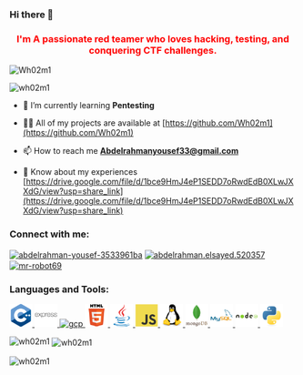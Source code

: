 ### Hi there 👋

<h3 align="center" style="color:red;">I'm A passionate red teamer who loves hacking, testing, and conquering CTF challenges. </h3>

<p align="left"> <img src="https://komarev.com/ghpvc/?username=wh02m1&label=Profile%20views&color=0e75b6&style=flat" alt="Wh02m1" /> </p>

<p align="left"> <img src="https://github-profile-trophy.vercel.app/?username=Wh02m1" alt="wh02m1" /></a> </p>

- 🌱 I’m currently learning **Pentesting**

- 👨‍💻 All of my projects are available at [https://github.com/Wh02m1](https://github.com/Wh02m1)

- 📫 How to reach me **Abdelrahmanyousef33@gmail.com**

- 📄 Know about my experiences [https://drive.google.com/file/d/1bce9HmJ4eP1SEDD7oRwdEdB0XLwJXXdG/view?usp=share_link](https://drive.google.com/file/d/1bce9HmJ4eP1SEDD7oRwdEdB0XLwJXXdG/view?usp=share_link)

<h3 align="left">Connect with me:</h3>
<p align="left">
<a href="https://linkedin.com/in/abdelrahman-yousef-3533961ba" target="blank"><img align="center" src="https://raw.githubusercontent.com/rahuldkjain/github-profile-readme-generator/master/src/images/icons/Social/linked-in-alt.svg" alt="abdelrahman-yousef-3533961ba" height="30" width="40" /></a>
<a href="https://fb.com/abdelrahman.elsayed.520357" target="blank"><img align="center" src="https://raw.githubusercontent.com/rahuldkjain/github-profile-readme-generator/master/src/images/icons/Social/facebook.svg" alt="abdelrahman.elsayed.520357" height="30" width="40" /></a>
<a href="https://codeforces.com/profile/mr-robot69" target="blank"><img align="center" src="https://raw.githubusercontent.com/rahuldkjain/github-profile-readme-generator/master/src/images/icons/Social/codeforces.svg" alt="mr-robot69" height="30" width="40" /></a>
</p>

<h3 align="left">Languages and Tools:</h3>
<p align="left"> <a href="https://www.w3schools.com/cpp/" target="_blank" rel="noreferrer"> <img src="https://raw.githubusercontent.com/devicons/devicon/master/icons/cplusplus/cplusplus-original.svg" alt="cplusplus" width="40" height="40"/> </a> <a href="https://expressjs.com" target="_blank" rel="noreferrer"> <img src="https://raw.githubusercontent.com/devicons/devicon/master/icons/express/express-original-wordmark.svg" alt="express" width="40" height="40"/> </a> <a href="https://cloud.google.com" target="_blank" rel="noreferrer"> <img src="https://www.vectorlogo.zone/logos/google_cloud/google_cloud-icon.svg" alt="gcp" width="40" height="40"/> </a> <a href="https://www.w3.org/html/" target="_blank" rel="noreferrer"> <img src="https://raw.githubusercontent.com/devicons/devicon/master/icons/html5/html5-original-wordmark.svg" alt="html5" width="40" height="40"/> </a> <a href="https://www.java.com" target="_blank" rel="noreferrer"> <img src="https://raw.githubusercontent.com/devicons/devicon/master/icons/java/java-original.svg" alt="java" width="40" height="40"/> </a> <a href="https://developer.mozilla.org/en-US/docs/Web/JavaScript" target="_blank" rel="noreferrer"> <img src="https://raw.githubusercontent.com/devicons/devicon/master/icons/javascript/javascript-original.svg" alt="javascript" width="40" height="40"/> </a> <a href="https://www.linux.org/" target="_blank" rel="noreferrer"> <img src="https://raw.githubusercontent.com/devicons/devicon/master/icons/linux/linux-original.svg" alt="linux" width="40" height="40"/> </a> <a href="https://www.mongodb.com/" target="_blank" rel="noreferrer"> <img src="https://raw.githubusercontent.com/devicons/devicon/master/icons/mongodb/mongodb-original-wordmark.svg" alt="mongodb" width="40" height="40"/> </a> <a href="https://www.mysql.com/" target="_blank" rel="noreferrer"> <img src="https://raw.githubusercontent.com/devicons/devicon/master/icons/mysql/mysql-original-wordmark.svg" alt="mysql" width="40" height="40"/> </a> <a href="https://nodejs.org" target="_blank" rel="noreferrer"> <img src="https://raw.githubusercontent.com/devicons/devicon/master/icons/nodejs/nodejs-original-wordmark.svg" alt="nodejs" width="40" height="40"/> </a> <a href="https://www.python.org" target="_blank" rel="noreferrer"> <img src="https://raw.githubusercontent.com/devicons/devicon/master/icons/python/python-original.svg" alt="python" width="40" height="40"/> </a> </p>

<p><img align="left" src="https://github-readme-stats.vercel.app/api/top-langs?username=wh02m1&show_icons=true&locale=en&layout=compact" alt="wh02m1" /></p>

<p>&nbsp;<img align="center" src="https://github-readme-stats.vercel.app/api?username=wh02m1&show_icons=true&locale=en" alt="wh02m1" /></p>

<p><img align="center" src="https://github-readme-streak-stats.herokuapp.com/?user=wh02m1&" alt="wh02m1" /></p>
